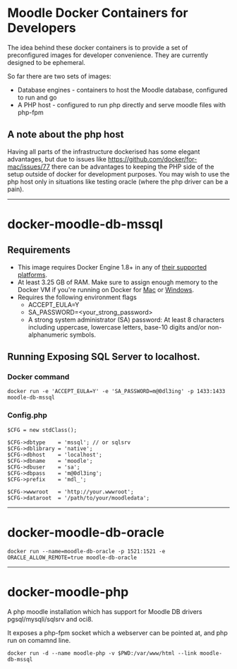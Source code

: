 # Moodle Docker Containers for Developers

The idea behind these docker containers is to provide a set of preconfigured images for developer convenience. They are currently designed to be ephemeral.

So far there are two sets of images:

* Database engines - containers to host the Moodle database, configured to run and go
* A PHP host - configured to run php directly and serve moodle files with php-fpm

## A note about the php host

Having all parts of the infrastructure dockerised has some elegant advantages, but due to issues like https://github.com/docker/for-mac/issues/77 there can be advantages to keeping the PHP side of the setup outside of docker for development purposes. You may wish to use the php host only in situations like testing oracle (where the php driver can be a pain).

---

# docker-moodle-db-mssql

## Requirements
- This image requires Docker Engine 1.8+ in any of [their supported platforms](https://www.docker.com/products/overview).
- At least 3.25 GB of RAM. Make sure to assign enough memory to the Docker VM if you're running on Docker for [Mac](https://docs.docker.com/docker-for-mac/#/general) or [Windows](https://docs.docker.com/docker-for-windows/#/advanced).
- Requires the following environment flags
    - ACCEPT_EULA=Y
    - SA_PASSWORD=<your_strong_password>
    - A strong system administrator (SA) password: At least 8 characters including uppercase, lowercase letters, base-10 digits and/or non-alphanumeric symbols.


## Running Exposing SQL Server to localhost.

### Docker command
``docker run -e 'ACCEPT_EULA=Y' -e 'SA_PASSWORD=m@0dl3ing' -p 1433:1433 moodle-db-mssql``

### Config.php
```
$CFG = new stdClass();

$CFG->dbtype    = 'mssql'; // or sqlsrv
$CFG->dblibrary = 'native';
$CFG->dbhost    = 'localhost';
$CFG->dbname    = 'moodle';
$CFG->dbuser    = 'sa';
$CFG->dbpass    = 'm@0dl3ing';
$CFG->prefix    = 'mdl_';

$CFG->wwwroot   = 'http://your.wwwroot';
$CFG->dataroot  = '/path/to/your/moodledata';
```
---

# docker-moodle-db-oracle

```docker run --name=moodle-db-oracle -p 1521:1521 -e ORACLE_ALLOW_REMOTE=true moodle-db-oracle```

---

# docker-moodle-php

A php moodle installation which has support for Moodle DB drivers pgsql/mysqli/sqlsrv and oci8.

It exposes a php-fpm socket which a webserver can be pointed at, and php run on comamnd line.

``docker run -d --name moodle-php -v $PWD:/var/www/html --link moodle-db-mssql``
